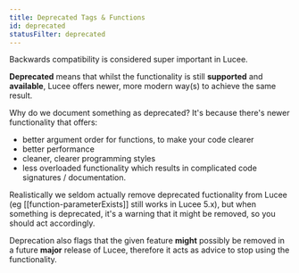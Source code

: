 ```yaml
---
title: Deprecated Tags & Functions
id: deprecated
statusFilter: deprecated
---
```


Backwards compatibility is considered super important in Lucee.

**Deprecated** means that whilst the functionality is still **supported** and **available**, Lucee offers newer, more modern way(s) to achieve the same result.

Why do we document something as deprecated? It's because there's newer functionality that offers:

- better argument order for functions, to make your code clearer
- better performance
- cleaner, clearer programming styles
- less overloaded functionality which results in complicated code signatures / documentation.

Realistically we seldom actually remove deprecated fuctionality from Lucee (eg [[function-parameterExists]] still works in Lucee 5.x), but when something is deprecated, it's a warning that it might be removed, so you should act accordingly.

Deprecation also flags that the given feature **might** possibly be removed in a future **major** release of Lucee, therefore it acts as advice to stop using the functionality.